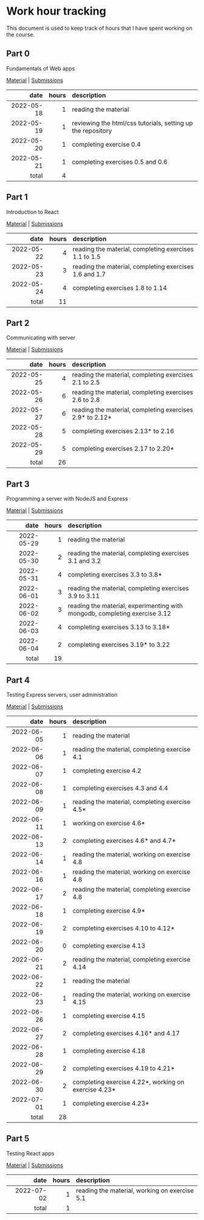 # Work hour tracking

This document is used to keep track of hours that I have spent working on the course.

## Part 0

Fundamentals of Web apps

[Material](https://fullstackopen.com/en/part0) |
[Submissions](https://github.com/rikurauhala/fullstack/tree/main/exercises/part00)

| date       | hours  | description                                                                |
| ---------: | -----: | :------------------------------------------------------------------------- |
| 2022-05-18 |      1 | reading the material                                                       |
| 2022-05-19 |      1 | reviewing the html/css tutorials, setting up the repository                |
| 2022-05-20 |      1 | completing exercise 0.4                                                    |
| 2022-05-21 |      1 | completing exercises 0.5 and 0.6                                           |
|      total |      4 |                                                                            |

## Part 1

Introduction to React

[Material](https://fullstackopen.com/en/part1) |
[Submissions](https://github.com/rikurauhala/fullstack/tree/main/exercises/part01)

| date       | hours  | description                                                                |
| ---------: | -----: | :------------------------------------------------------------------------- |
| 2022-05-22 |      4 | reading the material, completing exercises 1.1 to 1.5                      |
| 2022-05-23 |      3 | reading the material, completing exercises 1.6 and 1.7                     |
| 2022-05-24 |      4 | completing exercises 1.8 to 1.14                                           |
|      total |     11 |                                                                            |

## Part 2

Communicating with server

[Material](https://fullstackopen.com/en/part2) |
[Submissions](https://github.com/rikurauhala/fullstack/tree/main/exercises/part02)

| date       | hours  | description                                                                |
| ---------: | -----: | :------------------------------------------------------------------------- |
| 2022-05-25 |      4 | reading the material, completing exercises 2.1 to 2.5                      |
| 2022-05-26 |      6 | reading the material, completing exercises 2.6 to 2.8                      |
| 2022-05-27 |      6 | reading the material, completing exercises 2.9* to 2.12*                   |
| 2022-05-28 |      5 | completing exercises 2.13* to 2.16                                         |
| 2022-05-29 |      5 | completing exercises 2.17 to 2.20*                                         |
|      total |     26 |                                                                            |

## Part 3

Programming a server with NodeJS and Express

[Material](https://fullstackopen.com/en/part3) |
[Submissions](https://github.com/rikurauhala/fullstack/tree/main/exercises/part03)

| date       | hours  | description                                                                |
| ---------: | -----: | :------------------------------------------------------------------------- |
| 2022-05-29 |      1 | reading the material                                                       |
| 2022-05-30 |      2 | reading the material, completing exercises 3.1 and 3.2                     |
| 2022-05-31 |      4 | completing exercises 3.3 to 3.8*                                           |
| 2022-06-01 |      3 | reading the material, completing exercises 3.9 to 3.11                     |
| 2022-06-02 |      3 | reading the material, experimenting with mongodb, completing exercise 3.12 |
| 2022-06-03 |      4 | completing exercises 3.13 to 3.18*                                         |
| 2022-06-04 |      2 | completing exercises 3.19* to 3.22                                         |
|      total |     19 |                                                                            |

## Part 4

Testing Express servers, user administration

[Material](https://fullstackopen.com/en/part4) |
[Submissions](https://github.com/rikurauhala/fullstack/tree/main/exercises/part04)

| date       | hours  | description                                                                |
| ---------: | -----: | :------------------------------------------------------------------------- |
| 2022-06-05 |      1 | reading the material                                                       |
| 2022-06-06 |      1 | reading the material, completing exercise 4.1                              |
| 2022-06-07 |      1 | completing exercise 4.2                                                    |
| 2022-06-08 |      1 | completing exercises 4.3 and 4.4                                           |
| 2022-06-09 |      1 | reading the material, completing exercise 4.5*                             |
| 2022-06-11 |      1 | working on exercise 4.6*                                                   |
| 2022-06-13 |      2 | completing exercises 4.6* and 4.7*                                         |
| 2022-06-14 |      1 | reading the material, working on exercise 4.8                              |
| 2022-06-16 |      1 | reading the material, working on exercise 4.8                              |
| 2022-06-17 |      2 | reading the material, completing exercise 4.8                              |
| 2022-06-18 |      1 | completing exercise 4.9*                                                   |
| 2022-06-19 |      2 | completing exercises 4.10 to 4.12*                                         |
| 2022-06-20 |      0 | completing exercise 4.13                                                   |
| 2022-06-21 |      2 | reading the material, completing exercise 4.14                             |
| 2022-06-22 |      1 | reading the material                                                       |
| 2022-06-23 |      1 | reading the material, working on exercise 4.15                             |
| 2022-06-26 |      1 | completing exercise 4.15                                                   |
| 2022-06-27 |      2 | completing exercises 4.16* and 4.17                                        |
| 2022-06-28 |      1 | completing exercise 4.18                                                   |
| 2022-06-29 |      2 | completing exercises 4.19 to 4.21*                                         |
| 2022-06-30 |      2 | completing exercise 4.22*, working on exercise 4.23*                       |
| 2022-07-01 |      1 | completing exercise 4.23*                                                  |
|      total |     28 |                                                                            |

## Part 5

Testing React apps

[Material](https://fullstackopen.com/en/part5) |
[Submissions](https://github.com/rikurauhala/fullstack/tree/main/exercises/part05)

| date       | hours  | description                                                                |
| ---------: | -----: | :------------------------------------------------------------------------- |
| 2022-07-02 |      1 | reading the material, working on exercise 5.1                              |
|      total |      1 |                                                                            |

